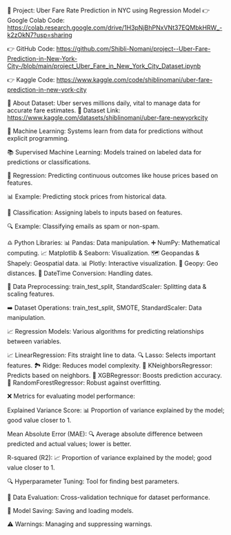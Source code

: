 🚖 Project: Uber Fare Rate Prediction in NYC using Regression Model
👉 Google Colab Code: https://colab.research.google.com/drive/1H3pNjBhPNxVNt37EQMbkHRW_-k2zOkN7?usp=sharing

👉 GitHub Code: https://github.com/Shibli-Nomani/project--Uber-Fare-Prediction-in-New-York-City-/blob/main/project_Uber_Fare_in_New_York_City_Dataset.ipynb

👉 Kaggle Code: https://www.kaggle.com/code/shiblinomani/uber-fare-prediction-in-new-york-city

🐍 About Dataset:
Uber serves millions daily, vital to manage data for accurate fare estimates.
📌 Dataset Link: https://www.kaggle.com/datasets/shiblinomani/uber-fare-newyorkcity

🤖 Machine Learning:
Systems learn from data for predictions without explicit programming.

📚 Supervised Machine Learning:
Models trained on labeled data for predictions or classifications.

🔋 Regression:
Predicting continuous outcomes like house prices based on features.

📊 Example: Predicting stock prices from historical data.

🎯 Classification:
Assigning labels to inputs based on features.

🔍 Example: Classifying emails as spam or non-spam.

♎ Python Libraries:
📊 Pandas: Data manipulation.
➕ NumPy: Mathematical computing.
📈 Matplotlib & Seaborn: Visualization.
🗺️ Geopandas & Shapely: Geospatial data.
📊 Plotly: Interactive visualization.
📍 Geopy: Geo distances.
📅 DateTime Conversion: Handling dates.

🔢 Data Preprocessing:
train_test_split, StandardScaler: Splitting data & scaling features.

➡️ Dataset Operations:
train_test_split, SMOTE, StandardScaler: Data manipulation.

📈 Regression Models:
Various algorithms for predicting relationships between variables.

📈 LinearRegression: Fits straight line to data.
🔍 Lasso: Selects important features.
🏞️ Ridge: Reduces model complexity.
🤝 KNeighborsRegressor: Predicts based on neighbors.
🌳 XGBRegressor: Boosts prediction accuracy.
🌲 RandomForestRegressor: Robust against overfitting.

❌ Metrics for evaluating model performance:

Explained Variance Score: 📊 Proportion of variance explained by the model; good value closer to 1.

Mean Absolute Error (MAE): 🔍 Average absolute difference between predicted and actual values; lower is better.

R-squared (R2): 📈 Proportion of variance explained by the model; good value closer to 1.

🔍 Hyperparameter Tuning:
Tool for finding best parameters.

🔢 Data Evaluation:
Cross-validation technique for dataset performance.

💾 Model Saving:
Saving and loading models.

⚠️ Warnings:
Managing and suppressing warnings.



